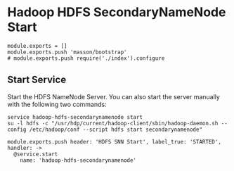 
# Hadoop HDFS SecondaryNameNode Start

    module.exports = []
    module.exports.push 'masson/bootstrap'
    # module.exports.push require('./index').configure

## Start Service

Start the HDFS NameNode Server. You can also start the server manually with the
following two commands:

```
service hadoop-hdfs-secondarynamenode start
su -l hdfs -c "/usr/hdp/current/hadoop-client/sbin/hadoop-daemon.sh --config /etc/hadoop/conf --script hdfs start secondarynamenode"
```

    module.exports.push header: 'HDFS SNN Start', label_true: 'STARTED', handler: ->
      @service.start
        name: 'hadoop-hdfs-secondarynamenode'
